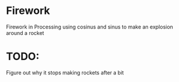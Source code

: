 # Firework
Firework in Processing using cosinus and sinus to make an explosion around a rocket

# TODO: 
Figure out why it stops making rockets after a bit
